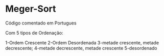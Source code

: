 # Meger-Sort
Código comentado em Portugues

Com 5 tipos de Ordenação:

1-Ordem Crescente
2-Ordem Desordenada
3-metade crescente, metade decrescente;
4-metade decrescente, metade crescente
5-desordenado
